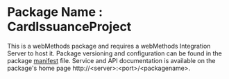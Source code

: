 # Package Name : CardIssuanceProject
This is a webMethods package and requires a webMethods Integration Server to host it. Package versioning and configuration can be found in the package [manifest](./CardIssuanceProject/manifest.v3) file. Service and API documentation is available on the package's home page http://&lt;server&gt;:&lt;port&gt;/&lt;packagename>.